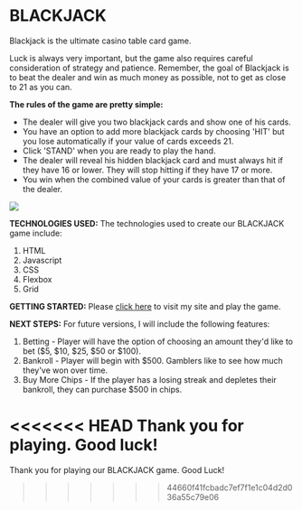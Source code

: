 # BLACKJACK

Blackjack is the ultimate casino table card game. 

Luck is always very important, but the game also requires careful consideration of strategy and patience. Remember, the goal of Blackjack is to beat the dealer and win as much money as possible, not to get as close to 21 as you can.

**The rules of the game are pretty simple:**

- The dealer will give you two blackjack cards and show one of his cards.
- You have an option to add more blackjack cards by choosing 'HIT' but you lose automatically if your value of cards exceeds 21.
- Click 'STAND' when you are ready to play the hand.
- The dealer will reveal his hidden blackjack card and must always hit if they have 16 or lower. They will stop hitting if they have 17 or more.
- You win when the combined value of your cards is greater than that of the dealer.

![](https://www.lifeprepacademy.org/wp-content/uploads/2020/08/BlackjackHand2.jpg)

**TECHNOLOGIES USED:** The technologies used to create our BLACKJACK game include:

1. HTML
2. Javascript
3. CSS
4. Flexbox
5. Grid

**GETTING STARTED:**
Please [click here](https://elmoore01.github.io/blackjack/) to visit my site and play the game.

**NEXT STEPS:**
For future versions, I will include the following features:

1. Betting - Player will have the option of choosing an amount they'd like to bet ($5, $10, $25, $50 or $100).
2. Bankroll - Player will begin with $500. Gamblers like to see how much they've won over time.
3. Buy More Chips - If the player has a losing streak and depletes their bankroll, they can purchase $500 in chips.

<<<<<<< HEAD
Thank you for playing. Good luck!
=======
Thank you for playing our BLACKJACK game. Good Luck!
>>>>>>> 44660f41fcbadc7ef7f1e1c04d2d036a55c79e06
